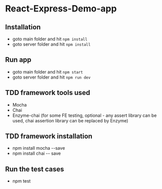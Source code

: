 # React-Express-Demo-app

## Installation
 - goto main folder and hit `npm install`
 - goto server folder and hit `npm install`

 ## Run app
 - goto main folder and hit `npm start`
 - goto server folder and hit `npm run dev`
 
 ## TDD framework tools used
 - Mocha
 - Chai
 - Enzyme-chai (for some FE testing, optional - any assert library can be used, chai assertion library can be replaced by Enzyme)
 
 ## TDD framework installation
 - npm install mocha --save
 - npm install chai -- save
 
 ## Run the test cases
 - npm test
